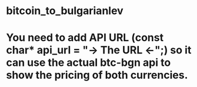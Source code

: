# bitcoin_to_bulgarianlev
# You need to add API URL (const char* api_url = "-> The URL <-";) so it can use the actual btc-bgn api to show the pricing of both currencies.
